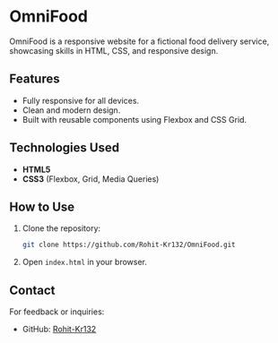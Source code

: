 # OmniFood

OmniFood is a responsive website for a fictional food delivery service, showcasing skills in HTML, CSS, and responsive design.

## Features
- Fully responsive for all devices.
- Clean and modern design.
- Built with reusable components using Flexbox and CSS Grid.

## Technologies Used
- **HTML5**
- **CSS3** (Flexbox, Grid, Media Queries)

## How to Use
1. Clone the repository:
   ```bash
   git clone https://github.com/Rohit-Kr132/OmniFood.git
   ```
2. Open `index.html` in your browser.

## Contact
For feedback or inquiries:
- GitHub: [Rohit-Kr132](https://github.com/Rohit-Kr132)
